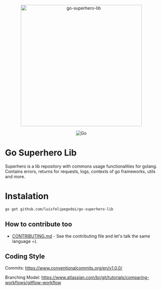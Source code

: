 <p align="center">
  <a href="https://go.dev" target="_blank" >
    <img alt="go-superhero-lib" src="https://github.com/luisfelipegodoi/go-superhero-lib/raw/master/src/img/go-superhero-lib.png" width="400" />
  </a>
</p>
<p align="center">
    <img alt="Go" src="https://godoc.org/github.com/tj/assert?status.svg">
</p>

# Go Superhero Lib
Superhero is a lib repository with commons usage functionalities for golang. Contains errors, returns for requests, logs, contexts of go frameworks, utils and more.

# Instalation
``` bash
go get github.com/luisfelipegodoi/go-superhero-lib
```

## How to contribute too
* [CONTRIBUTING.md](https://github.com/luisfelipegodoi/go-superhero-lib/blob/master/CONTRIBUTING.md) - See the contributing file and let's talk the same language =).

## Coding Style
Commits: https://www.conventionalcommits.org/en/v1.0.0/

Branching Model: https://www.atlassian.com/br/git/tutorials/comparing-workflows/gitflow-workflow